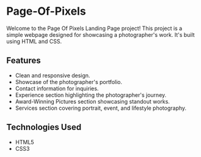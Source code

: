 # Page-Of-Pixels
Welcome to the Page Of Pixels Landing Page project! This project is a simple webpage designed for showcasing a photographer's work. It's built using HTML and CSS.

## Features
- Clean and responsive design.
- Showcase of the photographer's portfolio.
- Contact information for inquiries.
- Experience section highlighting the photographer's journey.
- Award-Winning Pictures section showcasing standout works.
- Services section covering portrait, event, and lifestyle photography.
  
## Technologies Used
- HTML5
- CSS3
